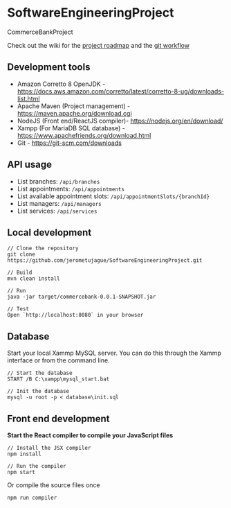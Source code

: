 # SoftwareEngineeringProject
CommerceBankProject

Check out the wiki for the [project roadmap](https://github.com/jerometujague/SoftwareEngineeringProject/wiki) and the [git workflow](https://github.com/jerometujague/SoftwareEngineeringProject/wiki/Git-Workflow)

## Development tools
* Amazon Corretto 8 OpenJDK - https://docs.aws.amazon.com/corretto/latest/corretto-8-ug/downloads-list.html
* Apache Maven (Project management) - https://maven.apache.org/download.cgi
* NodeJS (Front end/ReactJS compiler)- https://nodejs.org/en/download/
* Xampp (For MariaDB SQL database) - https://www.apachefriends.org/download.html
* Git - https://git-scm.com/downloads

## API usage
* List branches: `/api/branches`
* List appointments: `/api/appointments`
* List available appointment slots: `/api/appointmentSlots/{branchId}`
* List managers: `/api/managers`
* List services: `/api/services`

## Local development
```
// Clone the repository
git clone https://github.com/jerometujague/SoftwareEngineeringProject.git

// Build
mvn clean install

// Run
java -jar target/commercebank-0.0.1-SNAPSHOT.jar

// Test
Open `http://localhost:8080` in your browser
```

## Database
Start your local Xammp MySQL server. 
You can do this through the Xammp interface or from the command line.

```
// Start the database
START /B C:\xampp\mysql_start.bat

// Init the database
mysql -u root -p < database\init.sql
```

## Front end development
**Start the React compiler to compile your JavaScript files**
```
// Install the JSX compiler
npm install

// Run the compiler
npm start
```

Or compile the source files once

`npm run compiler`